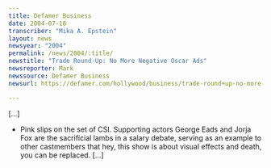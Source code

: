 ```yaml
---
title: Defamer Business
date: 2004-07-16
transcriber: "Mika A. Epstein"
layout: news
newsyear: "2004"
permalink: /news/2004/:title/
newstitle: "Trade Round-Up: No More Negative Oscar Ads"
newsreporter: Mark
newssource: Defamer Business
newsurl: https://defamer.com/hollywood/business/trade-round+up-no-more-negative-oscar-campaign-ads-17788.php

---
```


[...]

* Pink slips on the set of CSI. Supporting actors George Eads and Jorja Fox are the sacrificial lambs in a salary debate, serving as an example to other castmembers that hey, this show is about visual effects and death, you can be replaced. [...]
